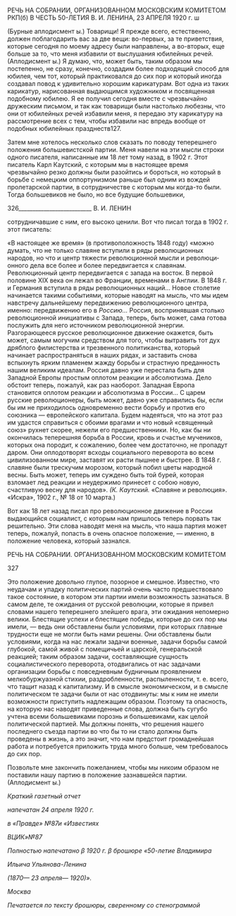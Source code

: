 РЕЧЬ НА СОБРАНИИ, ОРГАНИЗОВАННОМ МОСКОВСКИМ КОМИТЕТОМ РКП(б) В ЧЕСТЬ 50-ЛЕТИЯ В. И. ЛЕНИНА, 23 АПРЕЛЯ 1920 г. ш

(Бурные аплодисмент ы.) Товарищи! Я прежде всего, естественно, должен поблагодарить вас за две вещи: во-первых, за те приветствия, которые сегодня по моему адресу были направлены, а во-вторых, еще больше за то, что меня избавили от выслушания юбилейных речей. (Аплодисмент ы.) Я думаю, что, может быть, таким образом мы постепенно, не сразу, конечно, создадим более подходящий способ для юбилея, чем тот, который практиковался до сих пор и который иногда создавал по­вод к удивительно хорошим карикатурам. Вот одна из таких карикатур, нарисованная выдающимся художником и посвященная подобному юбилею. Я ее получил сегодня вместе с чрезвычайно дружеским письмом, и так как товарищи были настолько любез­ны, что они от юбилейных речей избавили меня, я передаю эту карикатуру на рассмот­рение всех с тем, чтобы избавили нас впредь вообще от подобных юбилейных празд­неств127.

Затем мне хотелось несколько слов сказать по поводу теперешнего положения большевистской партии. Меня навели на эти мысли строки одного писателя, написан­ные им 18 лет тому назад, в 1902 г. Этот писатель Карл Каутский, с которым мы в на­стоящее время чрезвычайно резко должны были разойтись и бороться, но который в борьбе с немецким оппортунизмом раньше был одним из вождей пролетарской партии, в сотрудничестве с которым мы когда-то были. Тогда большевиков не было, но все бу­дущие большевики,

  

326__________________________ В. И. ЛЕНИН

сотрудничавшие с ним, его высоко ценили. Вот что писал тогда в 1902 г. этот писатель:

«В настоящее же время» (в противоположность 1848 году) «можно думать, что не только славяне вступили в ряды революционных народов, но что и центр тяжести революционной мысли и революци­онного дела все более и более передвигается к славянам. Революционный центр передвигается с запада на восток. В первой половине XIX века он лежал во Франции, временами в Англии. В 1848 г. и Германия вступила в ряды революционных наций... Новое столетие начинается такими событиями, которые наво­дят на мысль, что мы идем навстречу дальнейшему передвижению революционного центра, именно: пе­редвижению его в _Россию..._ Россия, воспринявшая столько революционной инициативы с Запада, теперь, быть может, сама готова послужить для него источником революционной энергии. Разгорающееся рус­ское революционное движение окажется, быть может, самым могучим средством для того, чтобы вытра­вить тот дух дряблого филистерства и трезвенного политиканства, который начинает распространяться в наших рядах, и заставить снова вспыхнуть ярким пламенем жажду борьбы и страстную преданность на­шим великим идеалам. Россия давно уже перестала быть для Западной Европы простым оплотом реак­ции и абсолютизма. Дело обстоит теперь, пожалуй, как раз наоборот. Западная Европа становится опло­том реакции и абсолютизма в России... С царем русские революционеры, быть может, давно уже справи­лись бы, если бы им не приходилось одновременно вести борьбу и против его союзника — европейского капитала. Будем надеяться, что на этот раз им удастся справиться с обоими врагами и что новый «свя­щенный союз» рухнет скорее, нежели его предшественники. Но, как бы ни окончилась теперешняя борь­ба в России, кровь и счастье мучеников, которых она породит, к сожалению, более чем достаточно, не пропадут даром. Они оплодотворят всходы социального переворота во всем цивилизованном мире, за­ставят их расти пышнее и быстрее. В 1848 г. славяне были трескучим морозом, который побил цветы народной весны. Быть может, теперь им суждено быть той бурей, которая взломает лед реакции и не­удержимо принесет с собою новую, счастливую весну для народов». _(К. Каутский._ «Славяне и револю­ция». «Искра», 1902 г., № 18 от 10 марта.)

Вот как 18 лет назад писал про революционное движение в России выдающийся со­циалист, с которым нам пришлось теперь порвать так решительно. Эти слова наводят меня на мысль, что наша партия может теперь, пожалуй, попасть в очень опасное по­ложение, — именно, в положение человека, который зазнался.

  

РЕЧЬ НА СОБРАНИИ. ОРГАНИЗОВАННОМ МОСКОВСКИМ КОМИТЕТОМ

  

327

  

Это положение довольно глупое, позорное и смешное. Известно, что неудачам и упадку политических партий очень часто предшествовало такое состояние, в котором эти пар­тии имели возможность зазнаться. В самом деле, те ожидания от русской революции, которые я привел словами нашего теперешнего злейшего врага, эти ожидания непо­мерно велики. Блестящие успехи и блестящие победы, которые до сих пор мы имели, — ведь они обставлены были условиями, при которых главные трудности еще не могли быть нами решены. Они обставлены были условиями, когда на нас лежали задачи во­енные, задачи борьбы самой глубокой, самой живой с помещичьей и царской, гене­ральской реакцией; таким образом задачи, составляющие сущность социалистического переворота, отодвигались от нас задачами организации борьбы с повседневным буд­ничным проявлением мелкобуржуазной стихии, раздробленности, распыленности, т. е. всего, что тащит назад к капитализму. И в смысле экономическом, и в смысле полити­ческом те задачи были от нас отодвинуты: мы к ним не имели возможности приступить надлежащим образом. Поэтому та опасность, на которую нас наводят приведенные слова, должна быть сугубо учтена всеми большевиками порознь и большевиками, как целой политической партией. Мы должны понять, что решения нашего последнего съезда партии во что бы то ни стало должны быть проведены в жизнь, а это значит, что нам предстоит громаднейшая работа и потребуется приложить труда много больше, чем требовалось до сих пор.

Позвольте мне закончить пожеланием, чтобы мы никоим образом не поставили нашу партию в положение зазнавшейся партии. (Аплодисмент ы.)

  

_Краткий газетный отчет_

_напечатан 24 апреля 1920 г._

_в «Правде» №87и «Известиях_

_ВЦИК»№87_

_Полностью напечатано_ _β_ _1920 г._ _β_ _брошюре «50-летие Владимира_

_Ильича Ульянова-Ленина_

_(1870— 23 апреля— 1920)»._

_Москва_

  

_Печатается по тексту брошюры,_ _сверенному со стенограммой_